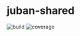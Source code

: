 # juban-shared

![build](https://github.com/jubanlabs/juban-shared/workflows/build/badge.svg)
![coverage](https://img.shields.io/endpoint?url=https%3A%2F%2Fjubanlabs.github.io%2Fcode-coverage%2Fjubanlabs%2Fjuban-shared%2Fbadge.txt)
